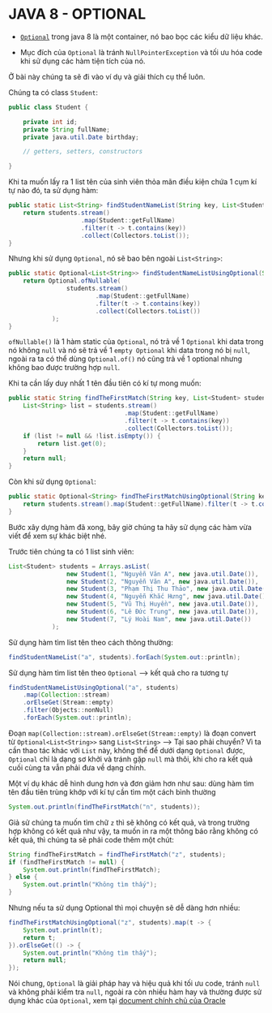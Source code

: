 # JAVA 8 - OPTIONAL 

- [`Optional`](https://docs.oracle.com/javase/8/docs/api/java/util/Optional.html) trong java 8 là một container, nó bao bọc các kiểu dữ liệu khác.

- Mục đích của `Optional` là tránh `NullPointerException` và tối ưu hóa code khi sử dụng các hàm tiện tích của nó.

Ở bài này chúng ta sẽ đi vào ví dụ và giải thích cụ thể luôn.

Chúng ta có class `Student`:

```java
public class Student {

	private int id;
	private String fullName;
	private java.util.Date birthday;

	// getters, setters, constructors

}
```

Khi ta muốn lấy ra 1 list tên của sinh viên thỏa mãn điều kiện chứa 1 cụm kí tự nào đó, ta sử dụng hàm:

```java
public static List<String> findStudentNameList(String key, List<Student> students) {
	return students.stream()
					.map(Student::getFullName)
					.filter(t -> t.contains(key))
					.collect(Collectors.toList());
}
```

Nhưng khi sử dụng `Optional`, nó sẽ bao bên ngoài `List<String>`:

```java
public static Optional<List<String>> findStudentNameListUsingOptional(String key, List<Student> students) {
	return Optional.ofNullable(
				students.stream()
						.map(Student::getFullName)
						.filter(t -> t.contains(key))
						.collect(Collectors.toList())
			);
}
```

`ofNullable()` là 1 hàm static của `Optional`, nó trả về 1 `Optional` khi data trong nó không `null` và nó sẽ trả về 1 `empty Optional` khi data trong nó bị `null`, ngoài ra ta có thể dùng `Optional.of()` nó cũng trả về 1 optional nhưng không bao được trường hợp `null`.


Khi ta cần lấy duy nhất 1 tên đầu tiên có kí tự mong muốn:

```java
public static String findTheFirstMatch(String key, List<Student> students) {
	List<String> list = students.stream()
								.map(Student::getFullName)
								.filter(t -> t.contains(key))
								.collect(Collectors.toList());
	if (list != null && !list.isEmpty()) {
		return list.get(0);
	}
	return null;
}
```

Còn khi sử dụng `Optional`:

```java
public static Optional<String> findTheFirstMatchUsingOptional(String key, List<Student> students) {
	return students.stream().map(Student::getFullName).filter(t -> t.contains(key)).findFirst();
}
```

Bước xây dựng hàm đã xong, bây giờ chúng ta hãy sử dụng các hàm vừa viết để xem sự khác biệt nhé.

Trước tiên chúng ta có 1 list sinh viên:

```java
List<Student> students = Arrays.asList(
				new Student(1, "Nguyễn Văn A", new java.util.Date()),
				new Student(2, "Nguyễn Văn A", new java.util.Date()),
				new Student(3, "Phạm Thị Thu Thảo", new java.util.Date()),
				new Student(4, "Nguyễn Khắc Hưng", new java.util.Date()),
				new Student(5, "Vũ Thị Huyền", new java.util.Date()),
				new Student(6, "Lê Đức Trung", new java.util.Date()),
				new Student(7, "Lý Hoài Nam", new java.util.Date())
			);
```

Sử dụng hàm tìm list tên theo cách thông thường:

```java
findStudentNameList("a", students).forEach(System.out::println);
```

Sử dụng hàm tìm list tên theo `Optional` --> kết quả cho ra tương tự

```java
findStudentNameListUsingOptional("a", students)
	.map(Collection::stream)
	.orElseGet(Stream::empty)
	.filter(Objects::nonNull)
	.forEach(System.out::println);
```

Đoạn `map(Collection::stream).orElseGet(Stream::empty)` là đoạn convert từ `Optional<List<String>>` sang `List<String>` --> Tại sao phải chuyển?
Vì ta cần thao tác khác với `List` này, không thể để dưới dạng `Optional` được, `Optional` chỉ là dạng sơ  khởi và tránh gặp `null` mà thôi, khi cho ra kết quả cuối cùng ta vẫn phải đưa về dạng chính.

Một ví dụ khác dễ hình dung hơn và đơn giảm hơn như sau: dùng hàm tìm tên đầu tiên trùng khớp với kí tự cần tìm một cách bình thường

```java
System.out.println(findTheFirstMatch("n", students));
```

Giả sử chúng ta muốn tìm chữ `z` thì sẽ không có kết quả, và trong trường hợp không có kết quả như vậy, ta muốn in ra một thông báo rằng không có kết quả, thì chúng ta sẽ phải code thêm một chút:

```java
String findTheFirstMatch = findTheFirstMatch("z", students);
if (findTheFirstMatch != null) {
	System.out.println(findTheFirstMatch);
} else {
	System.out.println("Không tìm thấy");
}
```

Nhưng nếu ta sử dụng Optional thì mọi chuyện sẽ dễ dàng hơn nhiều:

```java
findTheFirstMatchUsingOptional("z", students).map(t -> {
	System.out.println(t);
	return t;
}).orElseGet(() -> {
	System.out.println("Không tìm thấy");
	return null;
});
```

Nói chung, `Optional` là giải pháp hay và hiệu quả khi tối ưu code, tránh `null` và không phải kiểm tra `null`, ngoài ra còn nhiều hàm hay và thường được sử dụng khác của `Optional`, xem tại [document chính chủ của Oracle](https://docs.oracle.com/javase/8/docs/api/java/util/Optional.html)
